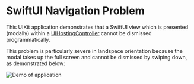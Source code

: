 # SwiftUI Navigation Problem

This UIKit application demonstrates that a SwiftUI view which is presented (modally) within a [UIHostingController](https://developer.apple.com/documentation/swiftui/uihostingcontroller) cannot be dismissed programmatically.

This problem is particularly severe in landspace orientation because the modal takes up the full screen and cannot be dismissed by swiping down, as demonstrated below:

![Demo of application](App2Demo.gif)
